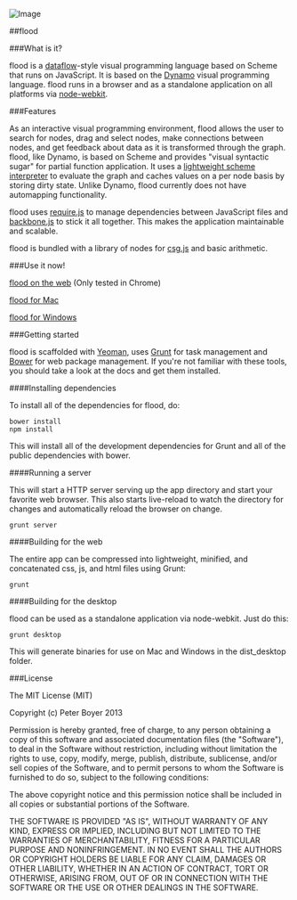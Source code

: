 ![Image](https://raw.github.com/pboyer/flood/master/extra/screenshot.png) 


##flood

###What is it?

flood is a [dataflow](http://en.wikipedia.org/wiki/Dataflow_programming)-style visual programming language based on Scheme that runs on JavaScript.  It is based on the [Dynamo](http://github.com/ikeough/Dynamo) visual programming language.  flood runs in a browser and as a standalone application on all platforms via [node-webkit](https://github.com/rogerwang/node-webkit).  


###Features

As an interactive visual programming environment, flood allows the user to search for nodes, drag and select nodes, make connections between nodes, and get feedback about data as it is transformed through the graph.  flood, like Dynamo, is based on Scheme and provides "visual syntactic sugar" for partial function application.  It uses a [lightweight scheme interpreter](http://github.com/pboyer/scheme.js) to evaluate the graph and caches values on a per node basis by storing dirty state.  Unlike Dynamo, flood currently does not have automapping functionality.

flood uses [require.js](http://requirejs.org/) to manage dependencies between JavaScript files and [backbone.js](http://backbonejs.org/) to stick it all together.  This makes the application maintainable and scalable.  

flood is bundled with a library of nodes for [csg.js](http://evanw.github.io/csg.js/) and basic arithmetic.  

###Use it now!

[flood on the web](http://floodlang.com.s3-website-us-west-2.amazonaws.com) (Only tested in Chrome)

[flood for Mac](http://floodlang.com.s3-website-us-west-2.amazonaws.com/releases/flood/flood-mac.zip)

[flood for Windows](http://floodlang.com.s3-website-us-west-2.amazonaws.com/releases/flood/flood-windows.zip)


###Getting started

flood is scaffolded with [Yeoman](http://yeoman.io/), uses [Grunt](http://gruntjs.com/) for task management and [Bower](http://bower.io/) for web package management.  If you're not familiar with these tools, you should take a look at the docs and get them installed.  


####Installing dependencies

To install all of the dependencies for flood, do:

	bower install
	npm install

This will install all of the development dependencies for Grunt and all of the public dependencies with bower.

####Running a server

This will start a HTTP server serving up the app directory and start your favorite web browser.  This also starts live-reload to watch the directory for changes and automatically reload the browser on change.

	grunt server

####Building for the web

The entire app can be compressed into lightweight, minified, and concatenated css, js, and html files using Grunt:

	grunt 

####Building for the desktop

flood can be used as a standalone application via node-webkit.  Just do this:

	grunt desktop

This will generate binaries for use on Mac and Windows in the dist_desktop folder.


###License

The MIT License (MIT)

Copyright (c) Peter Boyer 2013

Permission is hereby granted, free of charge, to any person obtaining a copy
of this software and associated documentation files (the "Software"), to deal
in the Software without restriction, including without limitation the rights
to use, copy, modify, merge, publish, distribute, sublicense, and/or sell
copies of the Software, and to permit persons to whom the Software is
furnished to do so, subject to the following conditions:

The above copyright notice and this permission notice shall be included in
all copies or substantial portions of the Software.

THE SOFTWARE IS PROVIDED "AS IS", WITHOUT WARRANTY OF ANY KIND, EXPRESS OR
IMPLIED, INCLUDING BUT NOT LIMITED TO THE WARRANTIES OF MERCHANTABILITY,
FITNESS FOR A PARTICULAR PURPOSE AND NONINFRINGEMENT. IN NO EVENT SHALL THE
AUTHORS OR COPYRIGHT HOLDERS BE LIABLE FOR ANY CLAIM, DAMAGES OR OTHER
LIABILITY, WHETHER IN AN ACTION OF CONTRACT, TORT OR OTHERWISE, ARISING FROM,
OUT OF OR IN CONNECTION WITH THE SOFTWARE OR THE USE OR OTHER DEALINGS IN
THE SOFTWARE.

